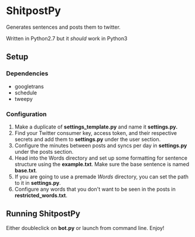 # ShitpostPy
Generates sentences and posts them to twitter.

Written in Python2.7 but it _should_ work in Python3


## Setup

### Dependencies
* googletrans
* schedule
* tweepy

### Configuration
1. Make a duplicate of **settings_template.py** and name it **settings.py.**
2. Find your Twitter consumer key, access token, and their respective secrets and add them to **settings.py** under the user section.
3. Configure the minutes between posts and syncs per day in **settings.py** under the posts section.
4. Head into the Words directory and set up some formatting for sentence structure using the **example.txt**. Make sure the base sentence is named **base.txt**.
5. If you are going to use a premade *Words* directory, you can set the path to it in **settings.py**.
6. Configure any words that you don't want to be seen in the posts in **restricted_words.txt**.


## Running ShitpostPy
Either doubleclick on **bot.py** or launch from command line. Enjoy!